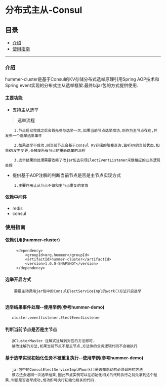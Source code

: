 分布式主从-Consul
=
## 目录

 * <a href="#1">介绍</a>
 * <a href="#2">使用指南</a>
 
 * * *
 
 ### <a name="1">介绍</a>
 
 hummer-cluster是基于Consul的KV存储分布式选举原理引用Spring AOP技术和Spring event实现的分布式主从选举框架.最终以jar包的方式提供使用.
 

#### 主要功能

 * 支持主从选举
    
 > <a id="1-1">选举流程</a>
 ```
     1.节点启动完成之后会首先参与选举一次,如果当前节点选举成功,则作为主节点存在,并发布一个选举结果事件
     
     2.如果选举不成功,则当前节点会基于consul KV存储的阻塞查询,监听KV的当前状态,如果KV发生变更,会触发所有节点的重新选举的流程
     
     3.选举结果的处理需要依赖了改jar包去实现ElectEventListener来做相应的业务逻辑处理
 ```
 
 * 提供基于AOP注解的判断当前节点是否是主节点实现方式
 
  ```
      1.主要作用让从节点不做和主节点重复的事情
  ```
 
 #### 依赖中间件
 
 * redis
 * consul
 
 ### <a name="2">使用指南</a>
 
 #### 依赖引用(hummer-cluster)
 
  ```
       <dependency>
           <groupId>org.hummer</groupId>
           <artifactId>hummer-cluster</artifactId>
           <version>1.0.0-SNAPSHOT</version>
       </dependency>
  ```
 
 #### 选举开启方式
  
  ```
      需要主动调用jar包中的ConsulElectServiceImpl的work()方法开启选举
   
  ```
 
 #### 选举结果事件处理--使用举例(参考hummer-demo)
 
 ```
    cluster.eventlistener.ElectEventListener     
 ```
 
  
 #### 判断当前节点是否是主节点
 
 ```
    @ClusterMaster 注解式注解到对应的方法即可.
    被改注解的方法,如果当前节点不是主节点,方法体的业务逻辑代码不会被执行
 ```
 
 #### 基于选举实现初始化任务不被重复执行--使用举例(参考hummer-demo)
  
  ```
     jar包中的ConsulElectServiceImpl的work()是选举启动的必须调用的方法
     该方法会返回一次选举结果,因此节点实例可以在初始化相关的代码执行之前先拿到这个结果,判断是否选举成功,成功即可执行初始化相关的代码.
  ```

  
  
 